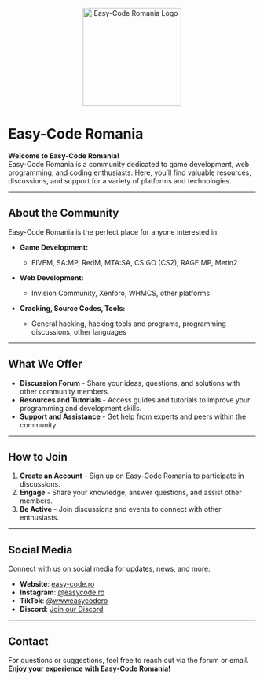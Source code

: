 <p align="center">
  <img src="https://cdn.discordapp.com/avatars/1305527648721698816/cb33fee247e88e507c8adeab90cdfd9a.png?size=4096" alt="Easy-Code Romania Logo" width="200" />


# Easy-Code Romania

**Welcome to Easy-Code Romania!**  
Easy-Code Romania is a community dedicated to game development, web programming, and coding enthusiasts. Here, you’ll find valuable resources, discussions, and support for a variety of platforms and technologies.

---

## About the Community

Easy-Code Romania is the perfect place for anyone interested in:

- **Game Development:**
  - FIVEM, SA:MP, RedM, MTA:SA, CS:GO (CS2), RAGE:MP, Metin2

- **Web Development:**
  - Invision Community, Xenforo, WHMCS, other platforms

- **Cracking, Source Codes, Tools:**
  - General hacking, hacking tools and programs, programming discussions, other languages

---

## What We Offer

- **Discussion Forum** - Share your ideas, questions, and solutions with other community members.
- **Resources and Tutorials** - Access guides and tutorials to improve your programming and development skills.
- **Support and Assistance** - Get help from experts and peers within the community.

---

## How to Join

1. **Create an Account** - Sign up on Easy-Code Romania to participate in discussions.
2. **Engage** - Share your knowledge, answer questions, and assist other members.
3. **Be Active** - Join discussions and events to connect with other enthusiasts.

---

## Social Media

Connect with us on social media for updates, news, and more:

- **Website**: [easy-code.ro](http://easy-code.ro)
- **Instagram**: [@easycode.ro](https://instagram.com/easycode.ro)
- **TikTok**: [@wwweasycodero](https://tiktok.com/@wwweasycodero)
- **Discord**: [Join our Discord](https://discord.gg/easy-code)

---

## Contact

For questions or suggestions, feel free to reach out via the forum or email.  
**Enjoy your experience with Easy-Code Romania!**
</p>
